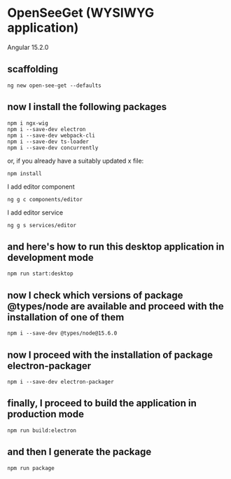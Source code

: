 # OpenSeeGet (WYSIWYG application)

Angular 15.2.0

## scaffolding

```shell
ng new open-see-get --defaults
```

## now I install the following packages

```shell
npm i ngx-wig
npm i --save-dev electron
npm i --save-dev webpack-cli
npm i --save-dev ts-loader
npm i --save-dev concurrently
```

or, if you already have a suitably updated x file:

```shell
npm install
```

I add editor component

```shell
ng g c components/editor
```

I add editor service

```shell
ng g s services/editor
```

## and here's how to run this desktop application in development mode

```shell
npm run start:desktop
```

## now I check which versions of package @types/node are available and proceed with the installation of one of them

```shell
npm i --save-dev @types/node@15.6.0
```

## now I proceed with the installation of package electron-packager

```shell
npm i --save-dev electron-packager
```

## finally, I proceed to build the application in production mode

```shell
npm run build:electron
```

## and then I generate the package

```shell
npm run package
```
